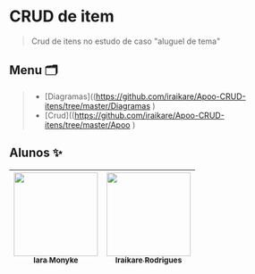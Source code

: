 # CRUD de item

> Crud de itens no estudo de caso "aluguel de tema"

## Menu 🗂

> - [Diagramas]((https://github.com/iraikare/Apoo-CRUD-itens/tree/master/Diagramas )
> - [Crud]((https://github.com/iraikare/Apoo-CRUD-itens/tree/master/Apoo )

## Alunos ✨
| [<img align="center" src="https://avatars.githubusercontent.com/u/99852137?v=4" width=150><br><sub>Iara Monyke</sub>](https://github.com/iaramonyke) |  [<img src="https://avatars.githubusercontent.com/u/101957823?v=4" width=150><br><sub>Iraikare Rodrigues</sub>](https://github.com/iraikare) </div>|
| :---: | :---: | 
